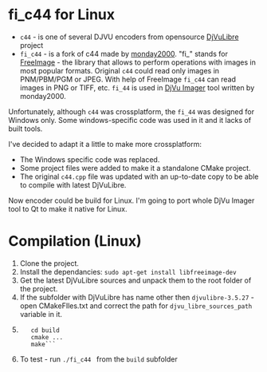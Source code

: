# fi_c44 for Linux

* `c44` - is one of several DJVU encoders from opensource [DjVuLibre](http://djvu.sourceforge.net) project
* `fi_c44` - is a fork of c44 made by [monday2000](http://djvu-soft.narod.ru/soft/fi_c44.htm). "fi_" stands for [FreeImage](http://freeimage.sourceforge.net) - the library that allows to perform operations with images in most popular formats. Original `c44` could read only images in PNM/PBM/PGM or JPEG. With help of FreeImage `fi_c44` can read images in PNG or TIFF, etc. `fi_44` is used in [DjVu Imager](http://djvu-soft.narod.ru/scan/djvu_imager.htm) tool written by monday2000.

Unfortunately, although `c44` was crossplatform, the `fi_44` was designed for Windows only. Some windows-specific code was used in it and it lacks of built tools.

I've decided to adapt it a little to make more crossplatform:

* The Windows specific code was replaced.
* Some project files were added to make it a standalone CMake project.
* The original `c44.cpp` file was updated with an up-to-date copy to be able to compile with latest DjVuLibre.

Now encoder could be build for Linux.
I'm going to port whole DjVu Imager tool to Qt to make it native for Linux.

# Compilation (Linux)
1. Clone the project.
2. Install the dependancies: `sudo apt-get install libfreeimage-dev`
3. Get the latest DjVuLibre sources and unpack them to the root folder of the project.
4. If the subfolder with DjVuLibre has name other then `djvulibre-3.5.27` - open CMakeFIles.txt and correct the path for `djvu_libre_sources_path` variable in it.
5. ```mkdir build
      cd build
      cmake ...
      make```
5. To test - run `./fi_c44 ` from the `build` subfolder



